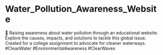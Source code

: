 # Water_Pollution_Awareness_Website
🌊 Raising awareness about water pollution through an educational website. Explore the causes, impacts, and solutions to tackle this global issue. Created for a college assignment to advocate for cleaner waterways. #CleanWater #EnvironmentalAwareness  #ClearWaves
